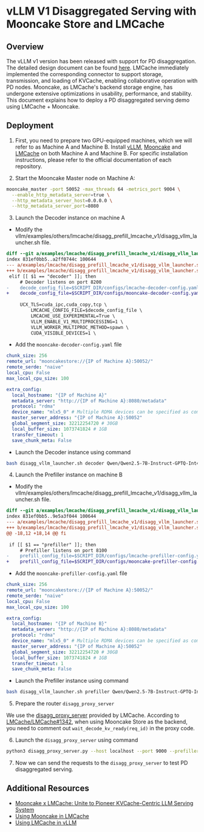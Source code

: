 # vLLM V1 Disaggregated Serving with Mooncake Store and LMCache

## Overview

The vLLM v1 version has been released with support for PD disaggregation. The detailed design document can be found [here](https://docs.google.com/document/d/1uPGdbEXksKXeN4Q9nUm9hzotqEjQhYmnpAhidLuAsjk). LMCache immediately implemented the corresponding connector to support storage, transmission, and loading of KVCache, enabling collaborative operation with PD nodes. Mooncake, as LMCache's backend storage engine, has undergone extensive optimizations in usability, performance, and stability. This document explains how to deploy a PD disaggregated serving demo using LMCache + Mooncake.

## Deployment

1. First, you need to prepare two GPU-equipped machines, which we will refer to as Machine A and Machine B. Install [vLLM](https://docs.vllm.ai/en/latest/getting_started/quickstart.html), [Mooncake](https://kvcache-ai.github.io/Mooncake/getting_started/build.html) and [LMCache](https://docs.lmcache.ai/getting_started/installation.html) on both Machine A and Machine B. For specific installation instructions, please refer to the official documentation of each repository.

2. Start the Mooncake Master node on Machine A:
```bash
mooncake_master -port 50052 -max_threads 64 -metrics_port 9004 \
  --enable_http_metadata_server=true \
  --http_metadata_server_host=0.0.0.0 \
  --http_metadata_server_port=8080
```

3. Launch the Decoder instance on machine A
- Modify the vllm/examples/others/lmcache/disagg_prefill_lmcache_v1/disagg_vllm_launcher.sh file.
```diff
diff --git a/examples/lmcache/disagg_prefill_lmcache_v1/disagg_vllm_launcher.sh b/examples/lmcache/disagg_prefill_lmcache_v1/disagg_vllm_launcher.sh
index 831ef0bb5..a2ff0744c 100644
--- a/examples/lmcache/disagg_prefill_lmcache_v1/disagg_vllm_launcher.sh
+++ b/examples/lmcache/disagg_prefill_lmcache_v1/disagg_vllm_launcher.sh
 elif [[ $1 == "decoder" ]]; then
     # Decoder listens on port 8200
-    decode_config_file=$SCRIPT_DIR/configs/lmcache-decoder-config.yaml
+    decode_config_file=$SCRIPT_DIR/configs/mooncake-decoder-config.yaml
 
     UCX_TLS=cuda_ipc,cuda_copy,tcp \
         LMCACHE_CONFIG_FILE=$decode_config_file \
         LMCACHE_USE_EXPERIMENTAL=True \
         VLLM_ENABLE_V1_MULTIPROCESSING=1 \
         VLLM_WORKER_MULTIPROC_METHOD=spawn \
         CUDA_VISIBLE_DEVICES=1 \
```
- Add the `mooncake-decoder-config.yaml` file
```yaml
chunk_size: 256
remote_url: "mooncakestore://{IP of Machine A}:50052/"
remote_serde: "naive"
local_cpu: False
max_local_cpu_size: 100

extra_config:
  local_hostname: "{IP of Machine A}"
  metadata_server: "http://{IP of Machine A}:8080/metadata"
  protocol: "rdma"
  device_name: "mlx5_0" # Multiple RDMA devices can be specified as comma-separated list
  master_server_address: "{IP of Machine A}:50052"
  global_segment_size: 32212254720 # 30GB
  local_buffer_size: 1073741824 # 1GB
  transfer_timeout: 1
  save_chunk_meta: False
```

- Launch the Decoder instance using command 
```bash
bash disagg_vllm_launcher.sh decoder Qwen/Qwen2.5-7B-Instruct-GPTQ-Int4
```

4. Launch the Prefiller instance on machine B
- Modify the vllm/examples/others/lmcache/disagg_prefill_lmcache_v1/disagg_vllm_launcher.sh file.
```diff
diff --git a/examples/lmcache/disagg_prefill_lmcache_v1/disagg_vllm_launcher.sh b/examples/lmcache/disagg_prefill_lmcache_v1/disagg_vllm_launcher.sh
index 831ef0bb5..9e5a3f044 100644
--- a/examples/lmcache/disagg_prefill_lmcache_v1/disagg_vllm_launcher.sh
+++ b/examples/lmcache/disagg_prefill_lmcache_v1/disagg_vllm_launcher.sh
@@ -18,12 +18,14 @@ fi
 
 if [[ $1 == "prefiller" ]]; then
     # Prefiller listens on port 8100
-    prefill_config_file=$SCRIPT_DIR/configs/lmcache-prefiller-config.yaml
+    prefill_config_file=$SCRIPT_DIR/configs/mooncake-prefiller-config.yaml
```

- Add the `mooncake-prefiller-config.yaml` file
```yaml
chunk_size: 256
remote_url: "mooncakestore://{IP of Machine A}:50052/"
remote_serde: "naive"
local_cpu: False
max_local_cpu_size: 100

extra_config:
  local_hostname: "{IP of Machine B}"
  metadata_server: "http://{IP of Machine A}:8080/metadata"
  protocol: "rdma"
  device_name: "mlx5_0" # Multiple RDMA devices can be specified as comma-separated list
  master_server_address: "{IP of Machine A}:50052"
  global_segment_size: 32212254720 # 30GB
  local_buffer_size: 1073741824 # 1GB
  transfer_timeout: 1
  save_chunk_meta: False
```

- Launch the Prefiller instance using command 
```bash
bash disagg_vllm_launcher.sh prefiller Qwen/Qwen2.5-7B-Instruct-GPTQ-Int4
```

5. Prepare the router `disagg_proxy_server`

We use the [disagg_proxy_server](https://github.com/LMCache/LMCache/blob/dev/examples/disagg_prefill/disagg_proxy_server.py) provided by LMCache. According to [LMCache/LMCache#1342](https://github.com/LMCache/LMCache/issues/1342), when using Mooncake Store as the backend, you need to comment out `wait_decode_kv_ready(req_id)` in the proxy code.

6. Launch the `disagg_proxy_server` using command

```bash
python3 disagg_proxy_server.py --host localhost --port 9000 --prefiller-host IP_of_Machine_B --prefiller-port 8100 --decoder-host IP_of_Machine_A --decoder-port 8200 
```

7. Now we can send the requests to the `disagg_proxy_server` to test PD disaggregated serving.

## Additional Resources

* [Mooncake x LMCache: Unite to Pioneer KVCache-Centric LLM Serving System](../../../getting_started/examples/lmcache-integration.md)
* [Using Mooncake in LMCache](https://docs.lmcache.ai/kv_cache/storage_backends/mooncake.html)
* [Using LMCache in vLLM](https://github.com/vllm-project/vllm/tree/main/examples/others/lmcache)